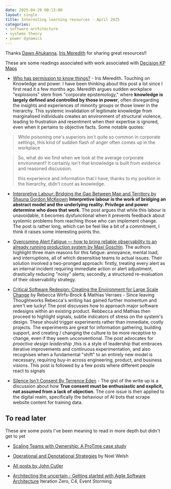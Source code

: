 ```yaml
---
date: 2025-04-20 00:13:00
layout: single
title: Interesting learning resources - April 2025
categories:
- software architecture
- systems theory
- power dynamics
---
```


Thanks [Dawn Ahukanna](https://mastodon.social/@dahukanna), [Iris Meredith](https://mastodon.social/@iris_meredith) for sharing great resources!!

These are some readings associated with work associated with  [Decision KP Maps]({{site.url}})

* [Who has permission to know things?](https://deadsimpletech.com/blog/epistemology) - Iris Meredith. Touching on Knowledge and power. I have been thinking about this post a lot since I first read it a few months ago. Meredith argues sudden workplace "explosions" stem from "corporate epistemology," where **knowledge is largely defined and controlled by those in power**, often disregarding the insights and experiences of minority groups or those lower in the hierarchy. This systemic invalidation of legitimate knowledge from marginalised individuals creates an environment of structural violence, leading to frustration and resentment when their expertise is ignored, even when it pertains to objective facts.
Some notable quotes:

> While poisoning one's superiors isn't quite so common in corporate settings, this kind of sudden flash of anger often comes up in the workplace

>So, what do we find when we look at the average corporate environment? It certainly isn't that knowledge is built from evidence and reasoned discussion.
>
> this experience and information that I have, thanks to my position in the hierarchy, didn't count as knowledge. 

* [Interpretive Labour: Bridging the Gap Between Map and Territory by Shauna Gordon McKeown](https://www.rethinkingpower.info/how-interpretive-labor-straddles-the-gap-between-rules-and-reality/) **Interpretive labour is the work of bridging an abstract model and the underlying reality. Privilege and power determine who does that work**. The post argues that while this labour is unavoidable, it becomes dysfunctional when it prevents feedback about systemic problems from reaching those who can implement change. The post is rather long, which can be feel like a bit of a commitment, I think it raises some interesting points tho.

* [Overcoming Alert Fatigue — how to bring reliable observability to an already running production system by Maxi Goschin](https://blog.misterspex.tech/overcoming-alert-fatigue-how-to-bring-reliable-observability-to-an-already-running-production-89efe7a4549a). The authors highlight three main reasons for this fatigue: annoyance, mental load, and interruptions, all of which desensitise teams to actual issues. Their solution involved a two-pronged approach: firstly, treating every alert as an internal incident requiring immediate action or alert adjustment, drastically reducing "noisy" alerts; secondly, a structured re-evaluation of their observability strategy. 

* [Critical Software Redesign: Creating the Environment for Large Scale Change](https://wirfs-brock.com/rebecca/blog/2025/04/14/) by Rebecca Wirfs-Brock & Mathias Verraes - Since leaving Thoughtworks Rebecca's writing has gained further momentum and aren't we lucky! The post discusses how to approach major software redesigns within an existing product. Rebbecca and Mathias then proceed to  highlight signals, subtle indicators of stress on the system's design. These should trigger experiments rather than immediate, costly projects. 
The experiments are great for information gathering, building support, and creating / changing the culture to be more receptive to  change, even if they seem unconventional. The post advocates for _proactive design leadership_ ,this is a style of leadership that embraces iterative improvements and continuous experimentation, and also recognises when a fundamental "shift" to an entirely new model is necessary, requiring buy-in across engineering, product, and business visions.
This post is followed by a few posts where different people react to signals



* [Silence Isn't Consent By Terrence Eden](https://shkspr.mobi/blog/2023/04/silence-isnt-consent/) - The gist of the write up is a discussion about how **True consent must be enthusiastic and explicit, not assumed from a lack of objection**. The core issue is then applied to the digital realm, specifically the behaviour of AI bots that scrape website content for training data. 


## To read later

These are some posts I've been meaning to read in more depth but didn't get to yet

* [Scaling Teams with Ownership: A ProTime case study](https://aardling.eu/en/insights/scaling-teams-with-ownership-a-protime-case-study)

* [Operational and Denotational Strategies](https://noelwelsh.com/posts/operational-denotational-understanding/) by  Noel Welsh

* [All posts by John Cutler](https://publish.obsidian.md/cutlefish/Welcome)

* [Architecting the uncertain - Getting started with Agile Software Architecture](https://printhelloworld.de/posts/iteration-zero-architecture/) Iteration Zero, C4, Event Storming